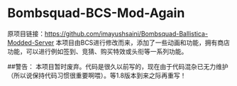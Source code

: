 # Bombsquad-BCS-Mod-Again
原项目链接：https://github.com/imayushsaini/Bombsquad-Ballistica-Modded-Server
本项目由BCS进行修改而来，添加了一些动画和功能，拥有商店功能，可以进行例如签到、竞猜、购买特效或头衔等一系列功能。

##警告：
本项目暂时废弃。代码是很久以前写的，现在由于代码混杂已无力维护（所以说保持代码习惯很重要啊喂）。等1.8版本到来之际再重写！
